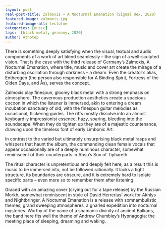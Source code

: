 ```yaml
---
layout: post
real-post-title: Zalmoxis – A Nocturnal Emanation (Signal Rex, 2020)
featured-image: zalmoxis.jpg
featured-image-alt: testofme
categories: [music]
tags:  [black metal, germany, 2020]
author: Athotep
---
```

There is something deeply satisfying when the visual, textual and audio components of a work of art blend seamlessly – the sign of a well-sculpted vision. That is the case with the third release of Germany’s Zalmoxis, A Nocturnal Emanation, where title, music and cover art create the mirage of a disturbing oscillation through darkness – a dream. Even the creator’s alias, Entheogen (the person also responsible for A Binding Spirit, Fortress of the Olden Days, and Ås), serves the concept.

Zalmoxis play finespun, gloomy black metal with a strong emphasis on atmosphere. The cavernous production aesthetics create a spacious cocoon in which the listener is immersed, akin to entering a dream incubation sanctuary of old, with the finespun guitar melodies as occasional, flickering guides. The riffs mostly dissolve into an almost keyboard-y impressionist essence, hazy, soaring, bleeding into the soundscape. When they do tighten up they are of a majestic countenance, drawing upon the timeless font of early Limbonic Art.

In contrast to the varied but ultimately unsurprising black metal rasps and whispers that haunt the album, the commanding clean female vocals that appear occasionally are of a deeply numinous character, somewhat reminiscent of their counterparts in Absu’s Sun of Tiphareth.

The ritual character is unpretentious and deeply felt here; as a result this is music to be immersed into, not be followed rationally. It lacks a tight structure, its boundaries are obscure, and it is extremely hard to isolate specific parts – even more so to remember them after listening.

Graced with an amazing cover (crying out for a tape release) by the Russian Morkh, somewhat reminiscent in style of David Herrerias’ work for Akhlys and Nightbringer, A Nocturnal Emanation is a release with somnambulistic themes, grand sweeping atmospheres, a gnarled expedition into nocturnal mysteries. Worthy of the name of a shamanic divinity of ancient Balkans, the band here fits well the theme of Andrew Chumbley’s Hypnagogia: the meeting place of sleeping, dreaming and waking.